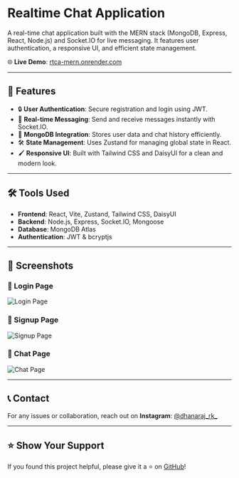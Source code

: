 # Realtime Chat Application

A real-time chat application built with the MERN stack (MongoDB, Express, React, Node.js) and Socket.IO for live messaging. It features user authentication, a responsive UI, and efficient state management.

🌐 **Live Demo**: [rtca-mern.onrender.com](https://rtca-mern.onrender.com/)

---

## 🚀 Features
- 🔒 **User Authentication**: Secure registration and login using JWT.  
- 💬 **Real-time Messaging**: Send and receive messages instantly with Socket.IO.  
- 📂 **MongoDB Integration**: Stores user data and chat history efficiently.  
- 🛠 **State Management**: Uses Zustand for managing global state in React.  
- 🖌 **Responsive UI**: Built with Tailwind CSS and DaisyUI for a clean and modern look.  

---

## 🛠 Tools Used
- **Frontend**: React, Vite, Zustand, Tailwind CSS, DaisyUI  
- **Backend**: Node.js, Express, Socket.IO, Mongoose  
- **Database**: MongoDB Atlas  
- **Authentication**: JWT & bcryptjs  

---

## 📸 Screenshots

### 🔑 Login Page
![Login Page](./screenshots/login-page.PNG)

### 📝 Signup Page
![Signup Page](./screenshots/signup-page.PNG)

### 💬 Chat Page
![Chat Page](./screenshots/chat-page.PNG)

---

## 📞 Contact
For any issues or collaboration, reach out on **Instagram**: [@dhanaraj_rk_](https://www.instagram.com/dhanaraj_rk_/)

---

## ⭐️ Show Your Support
If you found this project helpful, please give it a ⭐️ on [GitHub](https://github.com/dhanarajrk/Realtime-Chat-Application-MERN)!
